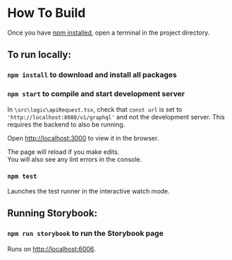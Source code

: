 # How To Build

Once you have [npm installed](https://docs.npmjs.com/downloading-and-installing-node-js-and-npm), open a terminal in the project directory.


## To run locally:

### `npm install` to download and install all packages

### `npm start` to compile and start development server

In `\src\logic\apiRequest.tsx`, check that `const url` is set to `'http://localhost:8080/v1/graphql'` and not the development server. This requires the backend to also be running.

Open [http://localhost:3000](http://localhost:3000) to view it in the browser.

The page will reload if you make edits.\
You will also see any lint errors in the console.

### `npm test`

Launches the test runner in the interactive watch mode.

## Running Storybook:

### `npm run storybook` to run the Storybook page

Runs on [http://localhost:6006](http://localhost:6006).

